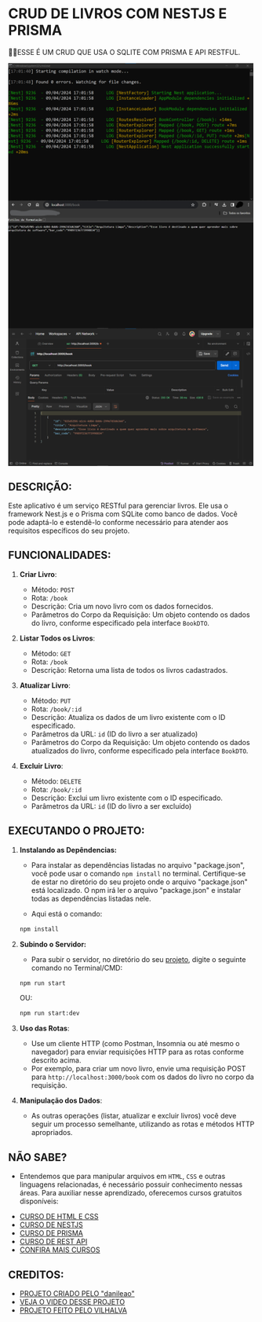# CRUD DE LIVROS COM NESTJS E PRISMA
👨‍🏫ESSE É UM CRUD QUE USA O SQLITE COM PRISMA E API RESTFUL.

<img src="./IMAGENS/FOTO_1.png" align="center" width="500"> <br> 
<img src="./IMAGENS/FOTO_2.png" align="center" width="500"> <br> 
<img src="./IMAGENS/FOTO_3.png" align="center" width="500"> <br> 

## DESCRIÇÃO:
Este aplicativo é um serviço RESTful para gerenciar livros. Ele usa o framework Nest.js e o Prisma com SQLite como banco de dados. Você pode adaptá-lo e estendê-lo conforme necessário para atender aos requisitos específicos do seu projeto.

## FUNCIONALIDADES:
1. **Criar Livro**: 
   - Método: `POST`
   - Rota: `/book`
   - Descrição: Cria um novo livro com os dados fornecidos.
   - Parâmetros do Corpo da Requisição: Um objeto contendo os dados do livro, conforme especificado pela interface `BookDTO`.

2. **Listar Todos os Livros**: 
   - Método: `GET`
   - Rota: `/book`
   - Descrição: Retorna uma lista de todos os livros cadastrados.

3. **Atualizar Livro**:
   - Método: `PUT`
   - Rota: `/book/:id`
   - Descrição: Atualiza os dados de um livro existente com o ID especificado.
   - Parâmetros da URL: `id` (ID do livro a ser atualizado)
   - Parâmetros do Corpo da Requisição: Um objeto contendo os dados atualizados do livro, conforme especificado pela interface `BookDTO`.

4. **Excluir Livro**:
   - Método: `DELETE`
   - Rota: `/book/:id`
   - Descrição: Exclui um livro existente com o ID especificado.
   - Parâmetros da URL: `id` (ID do livro a ser excluído)

## EXECUTANDO O PROJETO:
1. **Instalando as Depêndencias:**
   - Para instalar as dependências listadas no arquivo "package.json", você pode usar o comando `npm install` no terminal. Certifique-se de estar no diretório do seu projeto onde o arquivo "package.json" está localizado. O npm irá ler o arquivo "package.json" e instalar todas as dependências listadas nele. 

   - Aqui está o comando:

   ```bash
   npm install
   ```

2. **Subindo o Servidor:**
   - Para subir o servidor, no diretório do seu [projeto](./CODIGO/), digite o seguinte comando no Terminal/CMD:
   ```bash
   npm run start
   ```

   OU:

   ```bash
   npm run start:dev
   ```

3. **Uso das Rotas**:
   - Use um cliente HTTP (como Postman, Insomnia ou até mesmo o navegador) para enviar requisições HTTP para as rotas conforme descrito acima.
   - Por exemplo, para criar um novo livro, envie uma requisição POST para `http://localhost:3000/book` com os dados do livro no corpo da requisição.

4. **Manipulação dos Dados**:
   - As outras operações (listar, atualizar e excluir livros) você deve seguir um processo semelhante, utilizando as rotas e métodos HTTP apropriados.

## NÃO SABE?
- Entendemos que para manipular arquivos em `HTML`, `CSS` e outras linguagens relacionadas, é necessário possuir conhecimento nessas áreas. Para auxiliar nesse aprendizado, oferecemos cursos gratuitos disponíveis:
* [CURSO DE HTML E CSS](https://github.com/VILHALVA/CURSO-DE-HTML-E-CSS)
* [CURSO DE NESTJS](https://github.com/VILHALVA/CURSO-DE-NESTJS)
* [CURSO DE PRISMA](https://github.com/VILHALVA/CURSO-DE-PRISMA)
* [CURSO DE REST API](https://github.com/VILHALVA/CURSO-DE-REST-API)
* [CONFIRA MAIS CURSOS](https://github.com/VILHALVA?tab=repositories&q=+topic:CURSO)

## CREDITOS:
- [PROJETO CRIADO PELO "danileao"](https://github.com/danileao/youtube-nestjs-prisma)
- [VEJA O VIDEO DESSE PROJETO](https://youtu.be/0Idug0e9tPw?si=m96i4ViWv_BcqTGa)
- [PROJETO FEITO PELO VILHALVA](https://github.com/VILHALVA)




